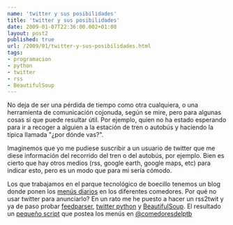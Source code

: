 ```yaml
---
name: 'twitter y sus posibilidades'
title: 'twitter y sus posibilidades'
date: 2009-01-07T22:36:00.002+01:00
layout: post2
published: true
url: /2009/01/twitter-y-sus-posibilidades.html
tags: 
- programacion
- python
- twitter
- rss
- BeautifulSoup
---
```


No deja de ser una pérdida de tiempo como otra cualquiera, o una herramienta de comunicación cojonuda, según se mire, pero para algunas cosas sí que puede resultar útil. Por ejemplo, quien no ha estado esperando para ir a recoger a alguien a la estación de tren o autobús y haciendo la típica llamada "¿por dónde vas?".  
  
Imaginemos que yo me pudiese suscribir a un usuario de twitter que me diese información del recorrido del tren o del autobús, por ejemplo. Bien es cierto que hay otros medios (rss, google earth, google maps, etc) para indicar esto, pero es un modo que para mi sería cómodo.  
  
Los que trabajamos en el parque tecnológico de boecillo tenemos un blog donde ponen los [menús diarios](http://comedoresdelptb.blogspot.com/) en los diferentes comedores. Por qué no usar twitter para anunciarlo? En un rato me he puesto a hacer un rss2twit y ya de paso probar [feedparser](http://www.feedparser.org/), [twitter python](http://code.google.com/p/python-twitter/) y [BeautifulSoup](http://www.crummy.com/software/BeautifulSoup/). El resultado un [pequeño script](http://code.google.com/p/rss2twitter/source/browse/#svn/trunk) que postea los menús en [@comedoresdelptb](http://twitter.com/comedoresdelptb)